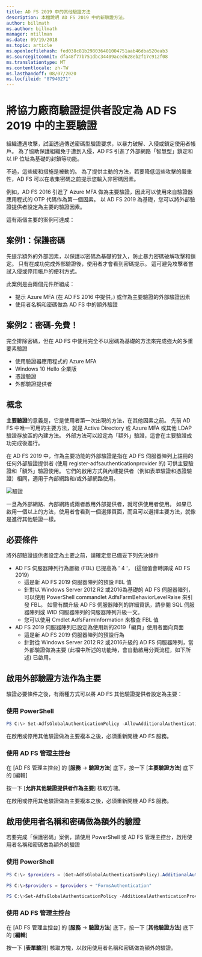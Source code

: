 ```yaml
---
title: AD FS 2019 中的其他驗證方法
description: 本檔說明 AD FS 2019 中的新驗證方法。
author: billmath
ms.author: billmath
manager: mtillman
ms.date: 09/19/2018
ms.topic: article
ms.openlocfilehash: fed038c81b298036401004751aab46dba520eab3
ms.sourcegitcommit: dfa48f77b751dbc34409aced628eb2f17c912f08
ms.translationtype: MT
ms.contentlocale: zh-TW
ms.lasthandoff: 08/07/2020
ms.locfileid: "87940271"
---
```

# <a name="configure-3rd-party-authentication-providers-as-primary-authentication-in-ad-fs-2019"></a>將協力廠商驗證提供者設定為 AD FS 2019 中的主要驗證


組織遭遇攻擊，試圖透過傳送密碼型驗證要求，以暴力破解、入侵或鎖定使用者帳戶。  為了協助保護組織免于遭到入侵，AD FS 引進了外部網路「智慧型」鎖定和以 IP 位址為基礎的封鎖等功能。

不過，這些緩和措施是被動的。  為了提供主動的方法，若要降低這些攻擊的嚴重性，AD FS 可以在收集密碼之前提示您輸入非密碼因素。

例如，AD FS 2016 引進了 Azure MFA 做為主要驗證，因此可以使用來自驗證器應用程式的 OTP 代碼作為第一個因素。
以 AD FS 2019 為基礎，您可以將外部驗證提供者設定為主要的驗證因素。

這有兩個主要的案例可達成：

## <a name="scenario-1-protect-the-password"></a>案例1：保護密碼
先提示額外的外部因素，以保護以密碼為基礎的登入，防止暴力密碼破解攻擊和鎖定。  只有在成功完成外部驗證後，使用者才會看到密碼提示。  這可避免攻擊者嘗試入侵或停用帳戶的便利方式。

此案例是由兩個元件所組成：
- 提示 Azure MFA (在 AD FS 2016 中提供，) 或作為主要驗證的外部驗證因素
- 使用者名稱和密碼做為 AD FS 中的額外驗證

## <a name="scenario-2-password-free"></a>案例2：密碼-免費！
完全排除密碼，但在 AD FS 中使用完全不以密碼為基礎的方法來完成強大的多重要素驗證
- 使用驗證器應用程式的 Azure MFA
- Windows 10 Hello 企業版
- 憑證驗證
- 外部驗證提供者

## <a name="concepts"></a>概念
**主要驗證**的意義是，它是使用者第一次出現的方法，在其他因素之前。  先前 AD FS 中唯一可用的主要方法，就是 Active Directory 或 Azure MFA 或其他 LDAP 驗證存放區的內建方法。  外部方法可以設定為「額外」驗證，這會在主要驗證成功完成後進行。

在 AD FS 2019 中，作為主要功能的外部驗證是指在 AD FS 伺服器陣列上註冊的任何外部驗證提供者 (使用 register-adfsauthenticationprovider 的) 可供主要驗證和「額外」驗證使用。 它們的啟用方式與內建提供者（例如表單驗證和憑證驗證）相同，適用于內部網路和/或外部網路使用。

![驗證](media/Additional-Authentication-Methods-AD-FS/auth1.png)

一旦為外部網路、內部網路或兩者啟用外部提供者，就可供使用者使用。  如果已啟用一個以上的方法，使用者會看到一個選擇頁面，而且可以選擇主要方法，就像是進行其他驗證一樣。

## <a name="pre-requisites"></a>必要條件
將外部驗證提供者設定為主要之前，請確定您已備妥下列先決條件
- AD FS 伺服器陣列行為層級 (FBL) 已提高為 ' 4 '， (這個值會轉譯成 AD FS 2019) 
    - 這是新 AD FS 2019 伺服器陣列的預設 FBL 值
    - 針對以 Windows Server 2012 R2 或2016為基礎的 AD FS 伺服器陣列，可以使用 PowerShell commandlet AdfsFarmBehaviorLevelRaise 來引發 FBL。  如需有關升級 AD FS 伺服器陣列的詳細資訊，請參閱 SQL 伺服器陣列或 WID 伺服器陣列的伺服器陣列升級一文。
    - 您可以使用 Cmdlet AdfsFarmInformation 來檢查 FBL 值
- AD FS 2019 伺服器陣列已設定為使用新的2019「編頁」使用者面向頁面
    - 這是新 AD FS 2019 伺服器陣列的預設行為
    - 針對從 Windows Server 2012 R2 或2016升級的 AD FS 伺服器陣列，當外部驗證做為主要 (此檔中所述的功能時，會自動啟用分頁流程，如下所述) 已啟用。

## <a name="enable-external-authentication-methods-as-primary"></a>啟用外部驗證方法作為主要
驗證必要條件之後，有兩種方式可以將 AD FS 其他驗證提供者設定為主要：

### <a name="using-powershell"></a>使用 PowerShell


```powershell
PS C:\> Set-AdfsGlobalAuthenticationPolicy -AllowAdditionalAuthenticationAsPrimary $true
```


在啟用或停用其他驗證做為主要複本之後，必須重新開機 AD FS 服務。

### <a name="using-the-ad-fs-management-console"></a>使用 AD FS 管理主控台
在 [AD FS 管理主控台] 的 [**服務**  ->  **驗證方法**] 底下，按一下 [**主要驗證方法**] 底下的 [編輯]

按一下 [**允許其他驗證提供者作為主要**] 核取方塊。

在啟用或停用其他驗證做為主要複本之後，必須重新開機 AD FS 服務。

## <a name="enable-username-and-password-as-additional-authentication"></a>啟用使用者名稱和密碼做為額外的驗證
若要完成「保護密碼」案例，請使用 PowerShell 或 AD FS 管理主控台，啟用使用者名稱和密碼做為額外的驗證
### <a name="using-powershell"></a>使用 PowerShell



```powershell
PS C:\> $providers = (Get-AdfsGlobalAuthenticationPolicy).AdditionalAuthenticationProvider

PS C:\>$providers = $providers + "FormsAuthentication"

PS C:\>Set-AdfsGlobalAuthenticationPolicy -AdditionalAuthenticationProvider $providers
```

### <a name="using-the-ad-fs-management-console"></a>使用 AD FS 管理主控台
在 [AD FS 管理主控台] 的 [**服務**  ->  **驗證方法**] 底下，按一下 [**其他驗證方法**] 底下的 [**編輯**]

按一下 [**表單驗**證] 核取方塊，以啟用使用者名稱和密碼做為額外的驗證。
